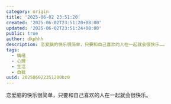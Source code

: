 ```yaml
---
category: origin
title: '2025-06-02 23:51:20'
created: '2025-06-02T23:51:20+08:00'
updated: '2025-06-02T23:51:24+08:00'
public: true
author: dkphhh
description: 恋爱脑的快乐很简单，只要和自己喜欢的人在一起就会很快乐……
tags:
  - 情绪
  - 心理
  - 生活
  - 自我
uuid: 202506022351200bz0
---
```


恋爱脑的快乐很简单，只要和自己喜欢的人在一起就会很快乐。
